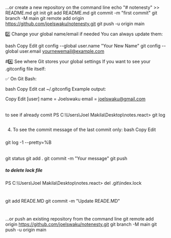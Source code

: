 …or create a new repository on the command line
echo "# notenesty" >> README.md
git init
git add README.md
git commit -m "first commit"
git branch -M main
git remote add origin https://github.com/joelswaku/notenesty.git
git push -u origin main

2️⃣ Change your global name/email if needed
You can always update them:

bash
Copy
Edit
git config --global user.name "Your New Name"
git config --global user.email yournewemail@example.com

#4️⃣ See where Git stores your global settings
If you want to see your .gitconfig file itself:

✅ On Git Bash:

bash
Copy
Edit
cat ~/.gitconfig
Example output:

Copy
Edit
[user]
    name = Joelswaku
    email = joelswaku@gmail.com


##
###### 
##
to see if already comit 
PS C:\Users\Joel Makila\Desktop\notes.react> git log
####
#####
##
4. To see the commit message of the last commit only:
bash
Copy
Edit
#####
git log -1 --pretty=%B
######
git status
git add .
git commit -m "Your message"
git push
##### to delete lock file
PS C:\Users\Joel Makila\Desktop\notes.react> del .git\index.lock
#####

#
git add READE.MD
git commit -m "Update READE.MD"
#

###
…or push an existing repository from the command line
git remote add origin https://github.com/joelswaku/notenesty.git
git branch -M main
git push -u origin main